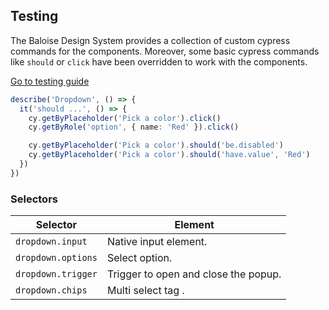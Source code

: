 ## Testing

The Baloise Design System provides a collection of custom cypress commands for the components. Moreover, some basic cypress commands like `should` or `click` have been overridden to work with the components.

<a class="sb-unstyled button is-primary" href="../?path=/docs/development-testing--documentation">Go to testing guide</a>

<!-- START: human documentation -->

```ts
describe('Dropdown', () => {
  it('should ...', () => {
    cy.getByPlaceholder('Pick a color').click()
    cy.getByRole('option', { name: 'Red' }).click()

    cy.getByPlaceholder('Pick a color').should('be.disabled')
    cy.getByPlaceholder('Pick a color').should('have.value', 'Red')
  })
})
```

<!-- END: human documentation -->


### Selectors

| Selector           | Element                              |
| ------------------ | ------------------------------------ |
| `dropdown.input`   | Native input element.                |
| `dropdown.options` | Select option.                       |
| `dropdown.trigger` | Trigger to open and close the popup. |
| `dropdown.chips`   | Multi select tag .                   |

